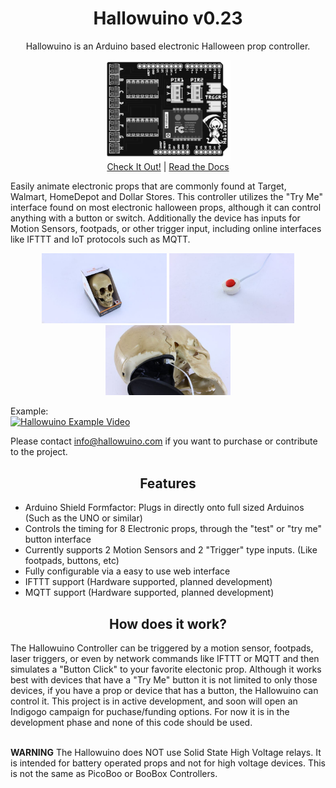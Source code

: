 <h1 align="center">Hallowuino v0.23</h1>
<p align="center">Hallowuino is an Arduino based electronic Halloween prop controller.</p>
<p align="center">
<img src="/images/Hallowuino-pop.png" width="200" align="center"> <br/>
<a href="#site">Check It Out!</a> | <a href="#documentation">Read the Docs</a></p>

Easily animate electronic props that are commonly found at Target, Walmart, HomeDepot and Dollar Stores. This controller utilizes the "Try Me" interface found on most electronic halloween props, although it can control anything with a button or switch. Additionally the device has inputs for Motion Sensors, footpads, or other trigger input, including online interfaces like IFTTT and IoT protocols such as MQTT.

<p align="center">
<img src="/images/Example-Prop.jpg" width="200"> <img src="/images/Button.jpg" width="200"> <img src="/images/Try-Me-Interface.jpg" width="200"> <br/></p>

Example:<br/>
[![Hallowuino Example Video](http://img.youtube.com/vi/72wD3h66Z6o/0.jpg)](http://www.youtube.com/watch?v=72wD3h66Z6o "Hallowuino Example Video")

Please contact info@hallowuino.com if you want to purchase or contribute to the project.

<h2 align="center">Features</h2>

  * Arduino Shield Formfactor: Plugs in directly onto full sized Arduinos (Such as the UNO or similar)
  * Controls the timing for 8 Electronic props, through the "test" or "try me" button interface
  * Currently supports 2 Motion Sensors and 2 "Trigger" type inputs. (Like footpads, buttons, etc)
  * Fully configurable via a easy to use web interface
  * IFTTT support (Hardware supported, planned development)
  * MQTT support (Hardware supported, planned development)
  
<h2 align="center">How does it work?</h1>
The Hallowuino Controller can be triggered by a motion sensor, footpads, laser triggers, or even by network commands like IFTTT or MQTT and then simulates a "Button Click" to your favorite electonic prop. Although it works best with devices that have a "Try Me" button it is not limited to only those devices, if you have a prop or device that has a button, the Hallowuino can control it. This project is in active development, and soon will open an Indigogo campaign for puchase/funding options. For now it is in the development phase and none of this code should be used. <br/><br/>


**WARNING** The Hallowuino does NOT use Solid State High Voltage relays.  It is intended for battery operated props and not for high voltage devices. This is not the same as PicoBoo or BooBox Controllers.







